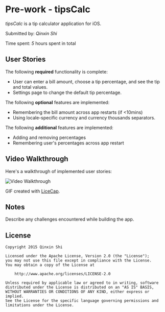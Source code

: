 # Pre-work - tipsCalc

*tipsCalc* is a tip calculator application for iOS.

Submitted by: *Qinxin Shi*

Time spent: *5* hours spent in total

## User Stories

The following **required** functionality is complete:

* User can enter a bill amount, choose a tip percentage, and see the tip and total values.
* Settings page to change the default tip percentage.

The following **optional** features are implemented:
* Remembering the bill amount across app restarts (if <10mins)
* Using locale-specific currency and currency thousands separators.

The following **additional** features are implemented:
* Adding and removing percentages
* Remembering user's percentages across app restart

## Video Walkthrough 

Here's a walkthrough of implemented user stories:

<img src='http://45.media.tumblr.com/f18deb81e56fd04fa3db908979ca0323/tumblr_nz5jlpEVOK1uwud5lo1_500.gif' title='Video Walkthrough' width='' alt='Video Walkthrough' />

GIF created with [LiceCap](http://www.cockos.com/licecap/).

## Notes

Describe any challenges encountered while building the app.

## License

    Copyright 2015 Qinxin Shi

    Licensed under the Apache License, Version 2.0 (the "License");
    you may not use this file except in compliance with the License.
    You may obtain a copy of the License at

        http://www.apache.org/licenses/LICENSE-2.0

    Unless required by applicable law or agreed to in writing, software
    distributed under the License is distributed on an "AS IS" BASIS,
    WITHOUT WARRANTIES OR CONDITIONS OF ANY KIND, either express or implied.
    See the License for the specific language governing permissions and
    limitations under the License.

